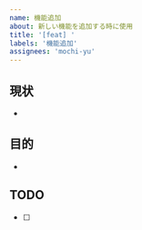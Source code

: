 ```yaml
---
name: 機能追加
about: 新しい機能を追加する時に使用
title: '[feat] '
labels: '機能追加'
assignees: 'mochi-yu'
---
```


## 現状

-

## 目的

-

## TODO

- [ ]
